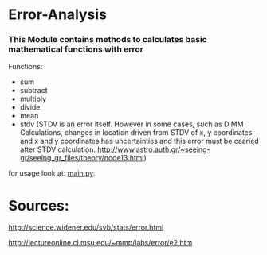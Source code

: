# Error-Analysis
### This Module contains methods to calculates basic mathematical functions with error

Functions:
- sum
- subtract
- multiply
- divide
- mean
- stdv (STDV is an error itself. However in some cases, such as DIMM Calculations, changes in location driven from STDV of x, y coordinates and x and y coordinates has uncertainties and this error must be caaried after STDV calculation. http://www.astro.auth.gr/~seeing-gr/seeing_gr_files/theory/node13.html)

for usage look at:
[main.py](https://github.com/mshemuni/Error-Analysis/blob/master/main.py).


# Sources:
http://science.widener.edu/svb/stats/error.html

http://lectureonline.cl.msu.edu/~mmp/labs/error/e2.htm
